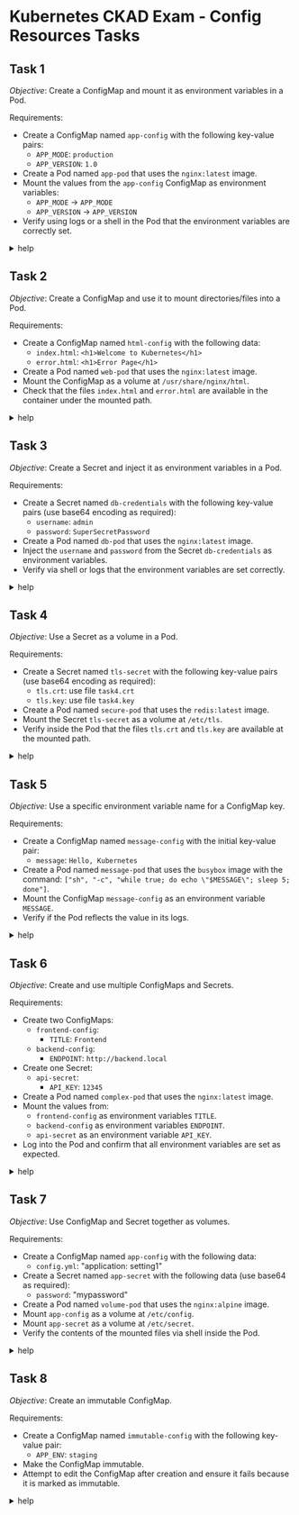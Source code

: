 # Kubernetes CKAD Exam - Config Resources Tasks

## Task 1

_Objective_: Create a ConfigMap and mount it as environment variables in a Pod.

Requirements:

- Create a ConfigMap named `app-config` with the following key-value pairs:
  - `APP_MODE`: `production`
  - `APP_VERSION`: `1.0`
- Create a Pod named `app-pod` that uses the `nginx:latest` image.
- Mount the values from the `app-config` ConfigMap as environment variables:
  - `APP_MODE` -> `APP_MODE`
  - `APP_VERSION` -> `APP_VERSION`
- Verify using logs or a shell in the Pod that the environment variables are correctly set.

<details><summary>help</summary>

Create the ConfigMap:

```bash
k create cm app-config --from-literal APP_MODE=production --from-literal APP_VERSION=1.0
```

Create and apply the pod resource:

```yaml
apiVersion: v1
kind: Pod
metadata:
  name: app-pod
spec:
  containers:
  - image: nginx:latest
    name: app-pod
    envFrom:
    - configMapRef:
        name: app-config
```

Verify:

```bash
k exec app-pod -it -- env | grep APP_
```

</details>

## Task 2

_Objective_: Create a ConfigMap and use it to mount directories/files into a Pod.

Requirements:

- Create a ConfigMap named `html-config` with the following data:
  - `index.html`: `<h1>Welcome to Kubernetes</h1>`
  - `error.html`: `<h1>Error Page</h1>`
- Create a Pod named `web-pod` that uses the `nginx:latest` image.
- Mount the ConfigMap as a volume at `/usr/share/nginx/html`.
- Check that the files `index.html` and `error.html` are available in the container under the mounted path.

<details><summary>help</summary>

Create the ConfigMap:

```bash
k create cm html-config --from-literal 'index.html=<h1>Welcome to Kubernetes</h1>' --from-literal 'error.html=<h1>Error Page</h1>'
```

Create and apply the pod resource:

```yaml
apiVersion: v1
kind: Pod
metadata:
  name: web-pod
spec:
  containers:
  - image: nginx:latest
    name: web-pod
    volumeMounts:
    - name: conf-vol
      mountPath: /usr/share/nginx/html
  volumes:
  - name: conf-vol
    configMap:
      name: html-config
```

Verify:

```shell
k exec -it web-pod -- ls /usr/share/nginx/html
```

</details>

## Task 3

_Objective_: Create a Secret and inject it as environment variables in a Pod.

Requirements:

- Create a Secret named `db-credentials` with the following key-value pairs (use base64 encoding as required):
  - `username`: `admin`
  - `password`: `SuperSecretPassword`
- Create a Pod named `db-pod` that uses the `nginx:latest` image.
- Inject the `username` and `password` from the Secret `db-credentials` as environment variables.
- Verify via shell or logs that the environment variables are set correctly.

<details><summary>help</summary>

Create the Secret:

```bash
k create secret generic db-credentials --from-literal username=admin --from-literal password=SuperSecretPassword
```

Create and apply the pod resource:

```yaml
apiVersion: v1
kind: Pod
metadata:
  name: db-pod
spec:
  containers:
  - image: nginx:latest
    name: db-pod
    envFrom:
    - secretRef:
        name: db-credentials
```

Verify:

```bash
k exec -it db-pod -- env | grep username
k exec -it db-pod -- env | grep password
```

</details>

## Task 4

_Objective_: Use a Secret as a volume in a Pod.

Requirements:

- Create a Secret named `tls-secret` with the following key-value pairs (use base64 encoding as required):
  - `tls.crt`: use file `task4.crt`
  - `tls.key`: use file `task4.key`
- Create a Pod named `secure-pod` that uses the `redis:latest` image.
- Mount the Secret `tls-secret` as a volume at `/etc/tls`.
- Verify inside the Pod that the files `tls.crt` and `tls.key` are available at the mounted path.

<details><summary>help</summary>

Create the Secret:

```bash
k create secret tls tls-secret --key ./task4.key --cert ./task4.crt
```

Create and apply the pod resource:

```yaml
apiVersion: v1
kind: Pod
metadata:
  name: secure-pod
spec:
  containers:
  - image: redis:latest
    name: secure-pod
    volumeMounts:
    - name: secret-vol
      mountPath: /etc/tls
  volumes:
  - name: secret-vol
    secret:
      secretName: tls-secret
```

Verify:

```bash
k exec -it secure-pod -- ls /etc/tls
```

</details>

## Task 5

_Objective_: Use a specific environment variable name for a ConfigMap key.

Requirements:

- Create a ConfigMap named `message-config` with the initial key-value pair:
  - `message`: `Hello, Kubernetes`
- Create a Pod named `message-pod` that uses the `busybox` image with the command: `["sh", "-c", "while true; do echo \"$MESSAGE\"; sleep 5; done"]`.
- Mount the ConfigMap `message-config` as an environment variable `MESSAGE`.
- Verify if the Pod reflects the value in its logs.

<details><summary>help</summary>

Create the ConfigMap:

```bash
k create cm message-config --from-literal message='Hello, Kubernetes'
```

Create and apply the Pod resource:

```yaml
apiVersion: v1
kind: Pod
metadata:
  name: message-pod
spec:
  containers:
  - image: busybox
    name: message-pod
    command: ["sh", "-c", "while true; do echo \"$MESSAGE\"; sleep 5; done"]
    env:
    - name: MESSAGE
      valueFrom:
        configMapKeyRef:
          name: message-config
          key: message
```

Verify:

```bash
k logs message-pod
```

</details>

## Task 6

_Objective_: Create and use multiple ConfigMaps and Secrets.

Requirements:

- Create two ConfigMaps:
  - `frontend-config`:
    - `TITLE`: `Frontend`
  - `backend-config`:
    - `ENDPOINT`: `http://backend.local`
- Create one Secret:
  - `api-secret`:
    - `API_KEY`: `12345`
- Create a Pod named `complex-pod` that uses the `nginx:latest` image.
- Mount the values from:
  - `frontend-config` as environment variables `TITLE`.
  - `backend-config` as environment variables `ENDPOINT`.
  - `api-secret` as an environment variable `API_KEY`.
- Log into the Pod and confirm that all environment variables are set as expected.

<details><summary>help</summary>
</details>

## Task 7

_Objective_: Use ConfigMap and Secret together as volumes.

Requirements:

- Create a ConfigMap named `app-config` with the following data:
  - `config.yml`: "application: setting1"
- Create a Secret named `app-secret` with the following data (use base64 as required):
  - `password`: "mypassword"
- Create a Pod named `volume-pod` that uses the `nginx:alpine` image.
- Mount `app-config` as a volume at `/etc/config`.
- Mount `app-secret` as a volume at `/etc/secret`.
- Verify the contents of the mounted files via shell inside the Pod.

<details><summary>help</summary>
</details>

## Task 8

_Objective_: Create an immutable ConfigMap.

Requirements:

- Create a ConfigMap named `immutable-config` with the following key-value pair:
  - `APP_ENV`: `staging`
- Make the ConfigMap immutable.
- Attempt to edit the ConfigMap after creation and ensure it fails because it is marked as immutable.

<details><summary>help</summary>
</details>
